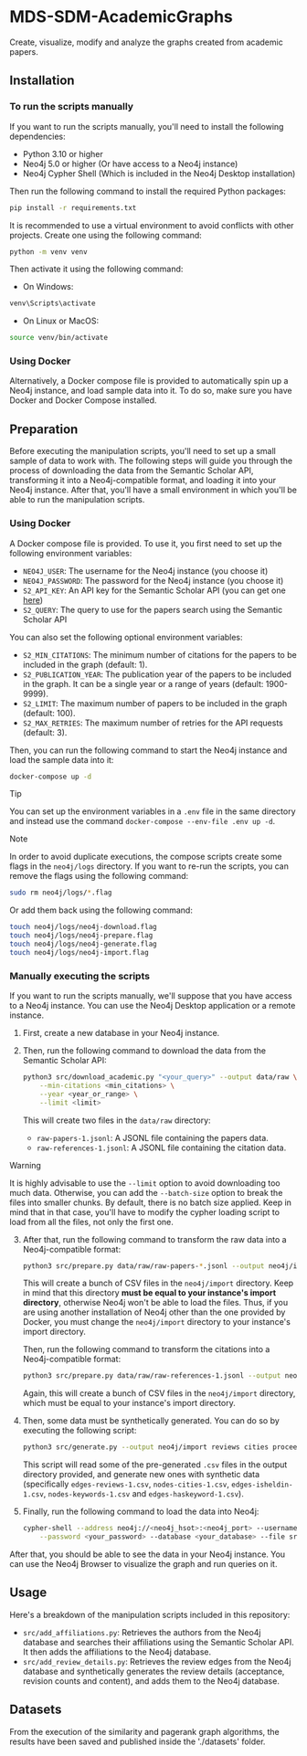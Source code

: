 # MDS-SDM-AcademicGraphs
Create, visualize, modify and analyze the graphs created from academic papers.

## Installation

### To run the scripts manually

If you want to run the scripts manually, you'll need to install the following
dependencies:

- Python 3.10 or higher
- Neo4j 5.0 or higher (Or have access to a Neo4j instance)
- Neo4j Cypher Shell (Which is included in the Neo4j Desktop installation)

Then run the following command to install the required Python packages:

```sh
pip install -r requirements.txt
```

It is recommended to use a virtual environment to avoid conflicts with other
projects. Create one using the following command:

```sh
python -m venv venv
```

Then activate it using the following command:
- On Windows:
```sh
venv\Scripts\activate
```
- On Linux or MacOS:
```sh
source venv/bin/activate
```

### Using Docker

Alternatively, a Docker compose file is provided to automatically spin up a
Neo4j instance, and load sample data into it. To do so, make sure you have Docker
and Docker Compose installed.

## Preparation

Before executing the manipulation scripts, you'll need to set up a small sample
of data to work with. The following steps will guide you through the process of
downloading the data from the Semantic Scholar API, transforming it into a
Neo4j-compatible format, and loading it into your Neo4j instance. After that,
you'll have a small environment in which you'll be able to run the manipulation
scripts.

### Using Docker

A Docker compose file is provided. To use it, you first need to set up the
following environment variables:

- `NEO4J_USER`: The username for the Neo4j instance (you choose it)
- `NEO4J_PASSWORD`: The password for the Neo4j instance (you choose it)
- `S2_API_KEY`: An API key for the Semantic Scholar API (you can get one [here](https://www.semanticscholar.org/product/api))
- `S2_QUERY`: The query to use for the papers search using the Semantic Scholar API

You can also set the following optional environment variables:

- `S2_MIN_CITATIONS`: The minimum number of citations for the papers to be
  included in the graph (default: 1).
- `S2_PUBLICATION_YEAR`: The publication year of the papers to be included in
  the graph. It can be a single year or a range of years (default: 1900-9999).
- `S2_LIMIT`: The maximum number of papers to be included in the graph 
  (default: 100).
- `S2_MAX_RETRIES`: The maximum number of retries for the API requests (default:
   3).

Then, you can run the following command to start the Neo4j instance and load
the sample data into it:

```sh
docker-compose up -d
```

> [!TIP]
> You can set up the environment variables in a `.env` file in the same
> directory and instead use the command `docker-compose --env-file .env up -d`.


> [!NOTE]
> In order to avoid duplicate executions, the compose scripts create some flags
> in the `neo4j/logs` directory. If you want to re-run the scripts, you
> can remove the flags using the following command:
>
> ```sh
> sudo rm neo4j/logs/*.flag 
> ```
>
> Or add them back using the following command:
> 
> ```sh
> touch neo4j/logs/neo4j-download.flag 
> touch neo4j/logs/neo4j-prepare.flag
> touch neo4j/logs/neo4j-generate.flag
> touch neo4j/logs/neo4j-import.flag
> ```

### Manually executing the scripts

If you want to run the scripts manually, we'll suppose that you have access to
a Neo4j instance. You can use the Neo4j Desktop application or a remote instance.

1. First, create a new database in your Neo4j instance.
2. Then, run the following command to download the data from the Semantic Scholar
   API:

    ```sh
    python3 src/download_academic.py "<your_query>" --output data/raw \
        --min-citations <min_citations> \
        --year <year_or_range> \
        --limit <limit>
    ```

    This will create two files in the `data/raw` directory:
    - `raw-papers-1.jsonl`: A JSONL file containing the papers data.
    - `raw-references-1.jsonl`: A JSONL file containing the citation data.
  
>[!WARNING]
>It is highly advisable to use the `--limit` option to avoid downloading too
>much data. Otherwise, you can add the `--batch-size` option to break the
>files into smaller chunks. By default, there is no batch size applied.
>Keep in mind that in that case, you'll have to modify the cypher loading
>script to load from all the files, not only the first one.

3. After that, run the following command to transform the raw data into a
    Neo4j-compatible format:

    ```sh
    python3 src/prepare.py data/raw/raw-papers-*.jsonl --output neo4j/import --type papers
    ```

    This will create a bunch of CSV files in the `neo4j/import` directory.
    Keep in mind that this directory **must be equal to your instance's import
    directory**, otherwise Neo4j won't be able to load the files. Thus, if you
    are using another installation of Neo4j other than the one provided by
    Docker, you must change the `neo4j/import` directory to your instance's
    import directory.

    Then, run the following command to transform the citations into a
    Neo4j-compatible format:

    ```sh
    python3 src/prepare.py data/raw/raw-references-1.jsonl --output neo4j/import --type references
    ```

    Again, this will create a bunch of CSV files in the `neo4j/import`
    directory, which must be equal to your instance's import directory.

4. Then, some data must be synthetically generated. You can do so by executing
    the following script:

    ```sh
    python3 src/generate.py --output neo4j/import reviews cities proceedings-cities keywords
    ```

    This script will read some of the pre-generated `.csv` files in the output
    directory provided, and generate new ones with synthetic data (specifically
    `edges-reviews-1.csv`, `nodes-cities-1.csv`, `edges-isheldin-1.csv`, 
    `nodes-keywords-1.csv` and `edges-haskeyword-1.csv`).

5. Finally, run the following command to load the data into Neo4j:

    ```sh
    cypher-shell --address neo4j://<neo4j_hsot>:<neo4j_port> --username <your_user> \
        --password <your_password> --database <your_database> --file src/load_data.cyp
    ```

After that, you should be able to see the data in your Neo4j instance. You can
use the Neo4j Browser to visualize the graph and run queries on it.

## Usage

Here's a breakdown of the manipulation scripts included in this repository:
- `src/add_affiliations.py`: Retrieves the authors from the Neo4j database and
  searches their affiliations using the Semantic Scholar API. It then adds the
  affiliations to the Neo4j database.
- `src/add_review_details.py`: Retrieves the review edges from the Neo4j 
  database and synthetically generates the review details (acceptance, revision
  counts and content), and adds them to the Neo4j database.

## Datasets

From the execution of the similarity and pagerank graph algorithms, the results have been saved and published inside the './datasets' folder.